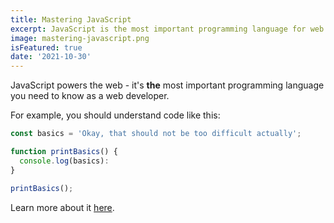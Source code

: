 ```yaml
---
title: Mastering JavaScript
excerpt: JavaScript is the most important programming language for web development. You probably don't know it well enough!
image: mastering-javascript.png
isFeatured: true
date: '2021-10-30'
---
```


JavaScript powers the web - it's **the** most important programming language you need to know as a web developer.

For example, you should understand code like this:

```javascript
const basics = 'Okay, that should not be too difficult actually';

function printBasics() {
  console.log(basics):
}

printBasics();
```

Learn more about it [here](https://academind.com).
